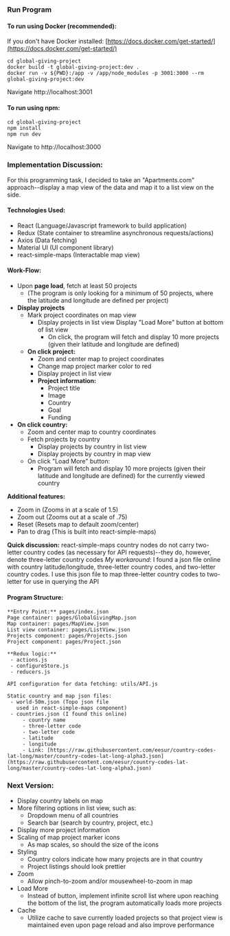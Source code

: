 
### Run Program

#### To run using Docker (recommended):
If you don't have Docker installed:
[https://docs.docker.com/get-started/](https://docs.docker.com/get-started/)

    cd global-giving-project
    docker build -t global-giving-project:dev .
    docker run -v ${PWD}:/app -v /app/node_modules -p 3001:3000 --rm global-giving-project:dev
    
Navigate http://localhost:3001

#### To run using npm:

    cd global-giving-project
    npm install
    npm run dev

Navigate to http://localhost:3000

### Implementation Discussion:

For this programming task, I decided to take an "Apartments.com" approach--display a map view of the data and map it to a list view on the side. 
#### Technologies Used:
   - React (Language/Javascript framework to build application)
   - Redux (State container to streamline asynchronous requests/actions)
   - Axios (Data fetching)
   - Material UI (UI component library)
   - react-simple-maps (Interactable map view)


#### Work-Flow:

 - Upon **page load**, fetch at least 50 projects  	
	 - (The program is only looking for a minimum of 50 projects, where the latitude and longitude are defined per project) 
 - **Display projects** 
 	- Mark project coordinates on map view 	
	   - Display projects in list view Display "Load More" button at bottom of list view 	
		   - On click, the program will fetch and display 10 more projects (given their latitude and longitude are defined)
	-  **On click project:**
		- Zoom and center map to project coordinates
		- Change map project marker color to red
		- Display project in list view
		- **Project information:**
			- Project title
			- Image
			- Country
			- Goal
			- Funding
 - **On click country:**
	 - Zoom and center map to country coordinates
	 - Fetch projects by country 
		 - Display projects by country in list view 
		 - Display projects by country in map view 
	- On click "Load More" button:
		- Program will fetch and display 10 more projects (given their latitude and longitude are defined) for the currently viewed country 
		
**Additional features:**
 - Zoom in (Zooms in at a scale of 1.5) 	
 - Zoom out (Zooms out at a scale of .75) 	
 - Reset (Resets map to default zoom/center) 	
 - Pan to drag (This  is built into react-simple-maps)

**Quick discussion:**
	react-simple-maps country nodes do not carry two-letter country codes (as necessary for API requests)--they do, however, denote three-letter country codes
	*My workaround*: I found a json file online with country latitude/longitude, three-letter country codes, and two-letter country codes. I use this json file to map three-letter country codes to two-letter for use in querying the API 

#### Program Structure:

```
**Entry Point:** pages/index.json
Page container: pages/GlobalGivingMap.json
Map container: pages/MapView.json
List view container: pages/ListView.json
Projects component: pages/Projects.json
Project component: pages/Project.json

**Redux logic:**
 - actions.js  
 - configureStore.js 
 - reducers.js

API configuration for data fetching: utils/API.js

Static country and map json files: 
 - world-50m.json (Topo json file
   used in react-simple-maps component) 
 - countries.json (I found this online)
	 - country name
	 - three-letter code
	 - two-letter code
	 - latitude 		
	 - longitude
	 - Link: [https://raw.githubusercontent.com/eesur/country-codes-lat-long/master/country-codes-lat-long-alpha3.json](https://raw.githubusercontent.com/eesur/country-codes-lat-long/master/country-codes-lat-long-alpha3.json)

```

### Next Version:

 - Display country labels on map  	
 - More filtering options in list view, such as:  		
	 - Dropdown menu of all countries 		
	 - Search bar (search by country, project, etc.) 	
- Display more project information
- Scaling of map project marker icons  		
	- As map scales, so should the size of the icons  	
- Styling 		
	- Country colors indicate how many projects are in that country 		
	- Project listings should look prettier
- Zoom 		
	- Allow pinch-to-zoom and/or mousewheel-to-zoom in map 
- Load More 		
	- Instead of button, implement infinite scroll list where upon reaching the bottom of the list, the program automatically loads more projects 	
- Cache	 		
	- Utilize cache to save currently loaded projects so that project view is maintained even upon page reload and also improve performance 

